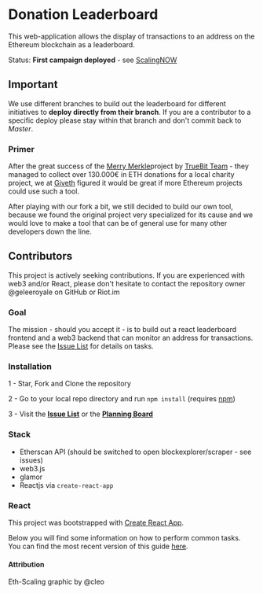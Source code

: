 # Donation Leaderboard
This web-application allows the display of transactions to an address on the Ethereum blockchain as a leaderboard.

Status: 
**First campaign deployed** - see [ScalingNOW](https://scalingnow.giveth.io)

## Important
We use different branches to build out the leaderboard for different initiatives to **deploy directly from their branch**. If you are a contributor to a specific deploy please stay within that branch and don't commit back to *Master*.

### Primer
After the great success of the [Merry Merkle](https://merrymerkle.com)project by [TrueBit Team](https://truebit.io/) - they managed to collect over 130.000€ in ETH donations for a local charity project, we at [Giveth](https://giveth.io) figured it would be great if more Ethereum projects could use such a tool.

After playing with our fork a bit, we still decided to build our own tool, because we found the original project very specialized for its cause and we would love to make a tool that can be of general use for many other developers down the line.

## Contributors
This project is actively seeking contributions. If you are experienced with web3 and/or React, please don't hesitate to contact the repository owner @geleeroyale on GitHub or Riot.im

### Goal
The mission - should you accept it - is to build out a react leaderboard frontend and a web3 backend that can monitor an address for transactions. Please see the [Issue List](https://github.com/geleeroyale/eth-leaderboard/issues) for details on tasks.

### Installation

1 - Star, Fork and Clone the repository

2 - Go to your local repo directory and run ```npm install``` (requires [npm](https://www.npmjs.com/))

3 - Visit the **[Issue List](https://github.com/geleeroyale/eth-leaderboard/issues)** or the **[Planning Board](https://github.com/geleeroyale/eth-leaderboard#boards?repos=121978742)**

### Stack
  - Etherscan API (should be switched to open blockexplorer/scraper - see issues)
  - web3.js
  - glamor
  - Reactjs via ```create-react-app```

### React

This project was bootstrapped with [Create React App](https://github.com/facebookincubator/create-react-app).

Below you will find some information on how to perform common tasks.<br>
You can find the most recent version of this guide [here](https://github.com/facebookincubator/create-react-app/blob/master/packages/react-scripts/template/README.md).

#### Attribution
Eth-Scaling graphic by @cleo
